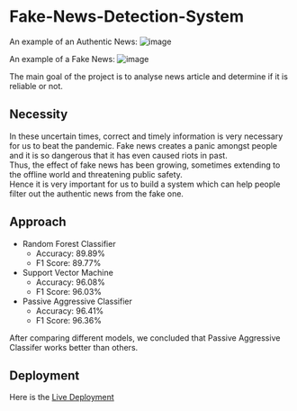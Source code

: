 # Fake-News-Detection-System

An example of an Authentic News:
![image](https://user-images.githubusercontent.com/66703039/127868827-4d4e34ef-b8b3-431d-9498-cb316ba8dfb9.png)

An example of a Fake News:
![image](https://user-images.githubusercontent.com/66703039/127868752-60e960eb-1690-4331-bc42-f3dc78906127.png)


The main goal of the project is to analyse news article and determine if it is reliable or not.

## Necessity

In these uncertain times, correct and timely information is very necessary for us to beat the pandemic. Fake news creates a panic amongst people and it is so dangerous that it has even caused riots in past. \
Thus, the effect of fake news has been growing, sometimes extending to the offline world and threatening public safety. \
Hence it is very important for us to build a system which can help people filter out the authentic news from the fake one.

## Approach

* Random Forest Classifier
    - Accuracy: 89.89%
    - F1 Score: 89.77%
* Support Vector Machine
    - Accuracy: 96.08%
    - F1 Score: 96.03%
* Passive Aggressive Classifier
    - Accuracy: 96.41%
    - F1 Score: 96.36%

After comparing different models, we concluded that Passive Aggressive Classifer works better than others.

## Deployment

Here is the [Live Deployment](https://share.streamlit.io/alooperalta/fake-news-detection-system/main/fakenews_detection.py)
